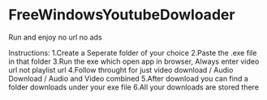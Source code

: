 # FreeWindowsYoutubeDowloader
 Run and enjoy no url no ads

Instructions:
1.Create a Seperate folder of your choice
2.Paste the .exe file in that folder
3.Run the exe which open app in browser, Always enter video url not playlist url
4.Follow throught for just video download / Audio Download / Audio and Video combined
5.After download you can find a folder downloads under your exe file 
6.All your downloads are stored there